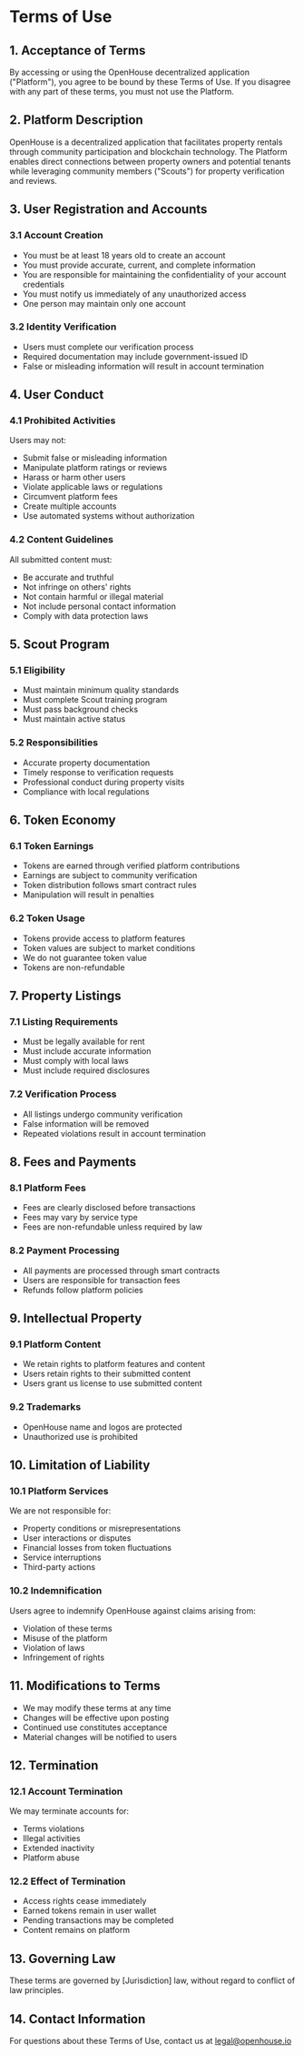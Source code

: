 # Terms of Use

## 1. Acceptance of Terms

By accessing or using the OpenHouse decentralized application ("Platform"), you agree to be bound by these Terms of Use. If you disagree with any part of these terms, you must not use the Platform.

## 2. Platform Description

OpenHouse is a decentralized application that facilitates property rentals through community participation and blockchain technology. The Platform enables direct connections between property owners and potential tenants while leveraging community members ("Scouts") for property verification and reviews.

## 3. User Registration and Accounts

### 3.1 Account Creation
- You must be at least 18 years old to create an account
- You must provide accurate, current, and complete information
- You are responsible for maintaining the confidentiality of your account credentials
- You must notify us immediately of any unauthorized access
- One person may maintain only one account

### 3.2 Identity Verification
- Users must complete our verification process
- Required documentation may include government-issued ID
- False or misleading information will result in account termination

## 4. User Conduct

### 4.1 Prohibited Activities
Users may not:
- Submit false or misleading information
- Manipulate platform ratings or reviews
- Harass or harm other users
- Violate applicable laws or regulations
- Circumvent platform fees
- Create multiple accounts
- Use automated systems without authorization

### 4.2 Content Guidelines
All submitted content must:
- Be accurate and truthful
- Not infringe on others' rights
- Not contain harmful or illegal material
- Not include personal contact information
- Comply with data protection laws

## 5. Scout Program

### 5.1 Eligibility
- Must maintain minimum quality standards
- Must complete Scout training program
- Must pass background checks
- Must maintain active status

### 5.2 Responsibilities
- Accurate property documentation
- Timely response to verification requests
- Professional conduct during property visits
- Compliance with local regulations

## 6. Token Economy

### 6.1 Token Earnings
- Tokens are earned through verified platform contributions
- Earnings are subject to community verification
- Token distribution follows smart contract rules
- Manipulation will result in penalties

### 6.2 Token Usage
- Tokens provide access to platform features
- Token values are subject to market conditions
- We do not guarantee token value
- Tokens are non-refundable

## 7. Property Listings

### 7.1 Listing Requirements
- Must be legally available for rent
- Must include accurate information
- Must comply with local laws
- Must include required disclosures

### 7.2 Verification Process
- All listings undergo community verification
- False information will be removed
- Repeated violations result in account termination

## 8. Fees and Payments

### 8.1 Platform Fees
- Fees are clearly disclosed before transactions
- Fees may vary by service type
- Fees are non-refundable unless required by law

### 8.2 Payment Processing
- All payments are processed through smart contracts
- Users are responsible for transaction fees
- Refunds follow platform policies

## 9. Intellectual Property

### 9.1 Platform Content
- We retain rights to platform features and content
- Users retain rights to their submitted content
- Users grant us license to use submitted content

### 9.2 Trademarks
- OpenHouse name and logos are protected
- Unauthorized use is prohibited

## 10. Limitation of Liability

### 10.1 Platform Services
We are not responsible for:
- Property conditions or misrepresentations
- User interactions or disputes
- Financial losses from token fluctuations
- Service interruptions
- Third-party actions

### 10.2 Indemnification
Users agree to indemnify OpenHouse against claims arising from:
- Violation of these terms
- Misuse of the platform
- Violation of laws
- Infringement of rights

## 11. Modifications to Terms

- We may modify these terms at any time
- Changes will be effective upon posting
- Continued use constitutes acceptance
- Material changes will be notified to users

## 12. Termination

### 12.1 Account Termination
We may terminate accounts for:
- Terms violations
- Illegal activities
- Extended inactivity
- Platform abuse

### 12.2 Effect of Termination
- Access rights cease immediately
- Earned tokens remain in user wallet
- Pending transactions may be completed
- Content remains on platform

## 13. Governing Law

These terms are governed by [Jurisdiction] law, without regard to conflict of law principles.

## 14. Contact Information

For questions about these Terms of Use, contact us at legal@openhouse.io